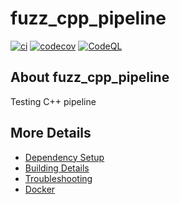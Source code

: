 # fuzz_cpp_pipeline

[![ci](https://github.com/FarizKesten/fuzz_cpp_pipeline/actions/workflows/ci.yml/badge.svg)](https://github.com/FarizKesten/fuzz_cpp_pipeline/actions/workflows/ci.yml)
[![codecov](https://codecov.io/gh/FarizKesten/fuzz_cpp_pipeline/branch/main/graph/badge.svg)](https://codecov.io/gh/FarizKesten/fuzz_cpp_pipeline)
[![CodeQL](https://github.com/FarizKesten/fuzz_cpp_pipeline/actions/workflows/codeql-analysis.yml/badge.svg)](https://github.com/FarizKesten/fuzz_cpp_pipeline/actions/workflows/codeql-analysis.yml)

## About fuzz_cpp_pipeline
Testing C++ pipeline


## More Details

 * [Dependency Setup](README_dependencies.md)
 * [Building Details](README_building.md)
 * [Troubleshooting](README_troubleshooting.md)
 * [Docker](README_docker.md)

